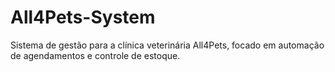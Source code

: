 # All4Pets-System
Sistema de gestão para a clínica veterinária All4Pets, focado em automação de agendamentos e controle de estoque.
